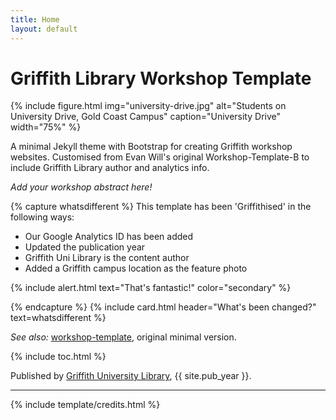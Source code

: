 ```yaml
---
title: Home
layout: default
---
```


# Griffith Library Workshop Template

{% include figure.html img="university-drive.jpg" alt="Students on University Drive, Gold Coast Campus" caption="University Drive" width="75%" %}

A minimal Jekyll theme with Bootstrap for creating Griffith workshop websites. Customised from Evan Will's original Workshop-Template-B to include Griffith Library author and analytics info. 

*Add your workshop abstract here!*

{% capture whatsdifferent %}
This template has been 'Griffithised' in the following ways: 

 - Our Google Analytics ID has been added
 - Updated the publication year
 - Griffith Uni Library is the content author
 - Added a Griffith campus location as the feature photo

{% include alert.html text="That's fantastic!" color="secondary" %}

{% endcapture %}
{% include card.html header="What's been changed?" text=whatsdifferent %}

*See also:* [workshop-template](https://evanwill.github.io/workshop-template/), original minimal version.

{% include toc.html %}

Published by [Griffith University Library](http://www.griffith.edu.au/library/), {{ site.pub_year }}.

------

{% include template/credits.html %}
